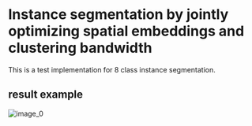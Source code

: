 # Instance segmentation by jointly optimizing spatial embeddings and clustering bandwidth

This is a test implementation for 8 class instance segmentation.

## result example 


![image_0](https://user-images.githubusercontent.com/39827302/82140790-46cdbe00-986c-11ea-9340-83001a63641f.png)


